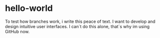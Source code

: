 # hello-world

To test how branches work, i write this peace of text.
I want to develop and design intuitive user interfaces. I can´t do this alone, that´s why im using GitHub now.
